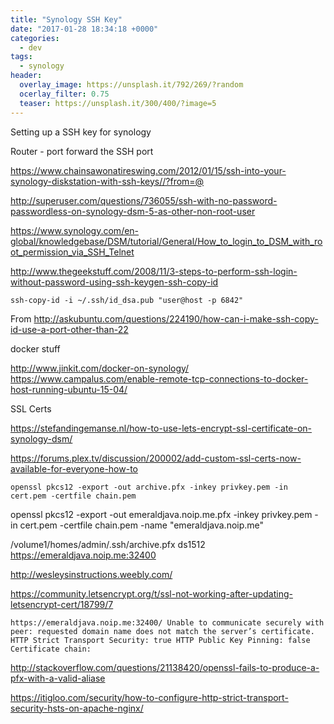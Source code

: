 ```yaml
---
title: "Synology SSH Key"
date: "2017-01-28 18:34:18 +0000"
categories:
  - dev
tags:
  - synology
header:
  overlay_image: https://unsplash.it/792/269/?random
  ocerlay_filter: 0.75
  teaser: https://unsplash.it/300/400/?image=5
---
```


Setting up a SSH key for synology

Router - port forward the SSH port

https://www.chainsawonatireswing.com/2012/01/15/ssh-into-your-synology-diskstation-with-ssh-keys//?from=@

http://superuser.com/questions/736055/ssh-with-no-password-passwordless-on-synology-dsm-5-as-other-non-root-user

https://www.synology.com/en-global/knowledgebase/DSM/tutorial/General/How_to_login_to_DSM_with_root_permission_via_SSH_Telnet

http://www.thegeekstuff.com/2008/11/3-steps-to-perform-ssh-login-without-password-using-ssh-keygen-ssh-copy-id

```
ssh-copy-id -i ~/.ssh/id_dsa.pub "user@host -p 6842"
```

From http://askubuntu.com/questions/224190/how-can-i-make-ssh-copy-id-use-a-port-other-than-22

docker stuff

http://www.jinkit.com/docker-on-synology/
https://www.campalus.com/enable-remote-tcp-connections-to-docker-host-running-ubuntu-15-04/


SSL Certs

https://stefandingemanse.nl/how-to-use-lets-encrypt-ssl-certificate-on-synology-dsm/

https://forums.plex.tv/discussion/200002/add-custom-ssl-certs-now-available-for-everyone-how-to

```
openssl pkcs12 -export -out archive.pfx -inkey privkey.pem -in cert.pem -certfile chain.pem
```

openssl pkcs12 -export -out emeraldjava.noip.me.pfx -inkey privkey.pem -in cert.pem -certfile chain.pem -name "emeraldjava.noip.me"

/volume1/homes/admin/.ssh/archive.pfx
ds1512
https://emeraldjava.noip.me:32400

http://wesleysinstructions.weebly.com/

https://community.letsencrypt.org/t/ssl-not-working-after-updating-letsencrypt-cert/18799/7

```
https://emeraldjava.noip.me:32400/ Unable to communicate securely with peer: requested domain name does not match the server’s certificate. HTTP Strict Transport Security: true HTTP Public Key Pinning: false Certificate chain:
```

http://stackoverflow.com/questions/21138420/openssl-fails-to-produce-a-pfx-with-a-valid-aliase

https://itigloo.com/security/how-to-configure-http-strict-transport-security-hsts-on-apache-nginx/
